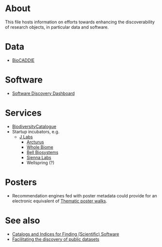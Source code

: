 # About
This file hosts information on efforts towards enhancing the discoverability of research objects, in particular data and software.

# Data
* [BioCADDIE](https://biocaddie.org/)

# Software
* [Software Discovery Dashboard](http://www.se.rit.edu/~opensd/)

# Services
* [BiodiversityCatalogue](https://www.biodiversitycatalogue.org/)
* Startup incubators, e.g.
   * [J Labs](http://jlabs.jnjinnovation.com/)
     * [Arcturus](http://arcturusrx.com/)
     * [Whole Biome](http://www.wholebiome.com/)
     * [Bell Biosystems](http://www.bellbiosystems.com/)
     * [Sienna Labs](http://www.siennalabs.com/)
     * Wellspring (?)

# Posters
* Recommendation engines fed with poster metadata could provide for an electronic equivalent of [Thematic poster walks](http://www.northseaconference.be/en/conference-format/).

# See also
* [Catalogs and Indices for Finding (Scientific) Software](https://danielskatzblog.wordpress.com/2015/02/23/catalogs-and-indices-for-finding-scientific-software/)
* [Facilitating the discovery of public datasets](https://research.googleblog.com/2017/01/facilitating-discovery-of-public.html)
